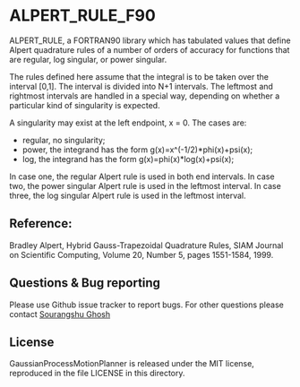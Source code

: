 # ALPERT_RULE_F90

ALPERT_RULE, a FORTRAN90 library which has tabulated values that define Alpert quadrature rules of a number of orders of accuracy for functions that are regular, log singular, or power singular.

The rules defined here assume that the integral is to be taken over the interval [0,1]. The interval is divided into N+1 intervals. The leftmost and rightmost intervals are handled in a special way, depending on whether a particular kind of singularity is expected.

A singularity may exist at the left endpoint, x = 0. The cases are:

- regular, no singularity;
- power, the integrand has the form g(x)=x^(-1/2)*phi(x)+psi(x);
- log, the integrand has the form g(x)=phi(x)*log(x)+psi(x);

In case one, the regular Alpert rule is used in both end intervals. In case two, the power singular Alpert rule is used in the leftmost interval. In case three, the log singular Alpert rule is used in the leftmost interval.

## Reference:

Bradley Alpert,
Hybrid Gauss-Trapezoidal Quadrature Rules,
SIAM Journal on Scientific Computing,
Volume 20, Number 5, pages 1551-1584, 1999.

Questions & Bug reporting
-----

Please use Github issue tracker to report bugs. For other questions please contact [Sourangshu Ghosh](mailto:sourangshug123@gmail.com)

License
-----

GaussianProcessMotionPlanner is released under the MIT license, reproduced in the file LICENSE in this directory.
